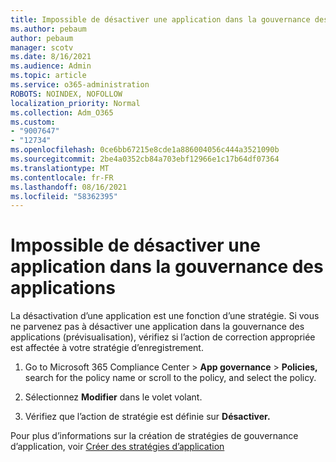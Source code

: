 ```yaml
---
title: Impossible de désactiver une application dans la gouvernance des applications
ms.author: pebaum
author: pebaum
manager: scotv
ms.date: 8/16/2021
ms.audience: Admin
ms.topic: article
ms.service: o365-administration
ROBOTS: NOINDEX, NOFOLLOW
localization_priority: Normal
ms.collection: Adm_O365
ms.custom:
- "9007647"
- "12734"
ms.openlocfilehash: 0ce6bb67215e8cde1a886004056c444a3521090b
ms.sourcegitcommit: 2be4a0352cb84a703ebf12966e1c17b64df07364
ms.translationtype: MT
ms.contentlocale: fr-FR
ms.lasthandoff: 08/16/2021
ms.locfileid: "58362395"
---
```

# <a name="unable-to-disable-an-app-in-app-governance"></a>Impossible de désactiver une application dans la gouvernance des applications

La désactivation d’une application est une fonction d’une stratégie. Si vous ne parvenez pas à désactiver une application dans la gouvernance des applications (prévisualisation), vérifiez si l’action de correction appropriée est affectée à votre stratégie d’enregistrement. 

1. Go to Microsoft 365 Compliance Center > **App governance**  >  **Policies,** search for the policy name or scroll to the policy, and select the policy.

1. Sélectionnez **Modifier** dans le volet volant.

1. Vérifiez que l’action de stratégie est définie sur **Désactiver.**

Pour plus d’informations sur la création de stratégies de gouvernance d’application, voir [Créer des stratégies d’application](https://docs.microsoft.com/microsoft-365/compliance/app-governance-app-policies-create)